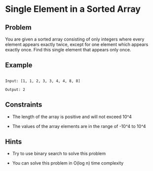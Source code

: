 # Single Element in a Sorted Array
## Problem

You are given a sorted array consisting of only integers where every element appears exactly twice, except for one element which appears exactly once. Find this single element that appears only once.

## Example

```plaintext

Input: [1, 1, 2, 3, 3, 4, 4, 8, 8]

Output: 2

```

## Constraints

* The length of the array is positive and will not exceed 10^4

* The values of the array elements are in the range of -10^4 to 10^4

## Hints

* Try to use binary search to solve this problem

* You can solve this problem in O(log n) time complexity
